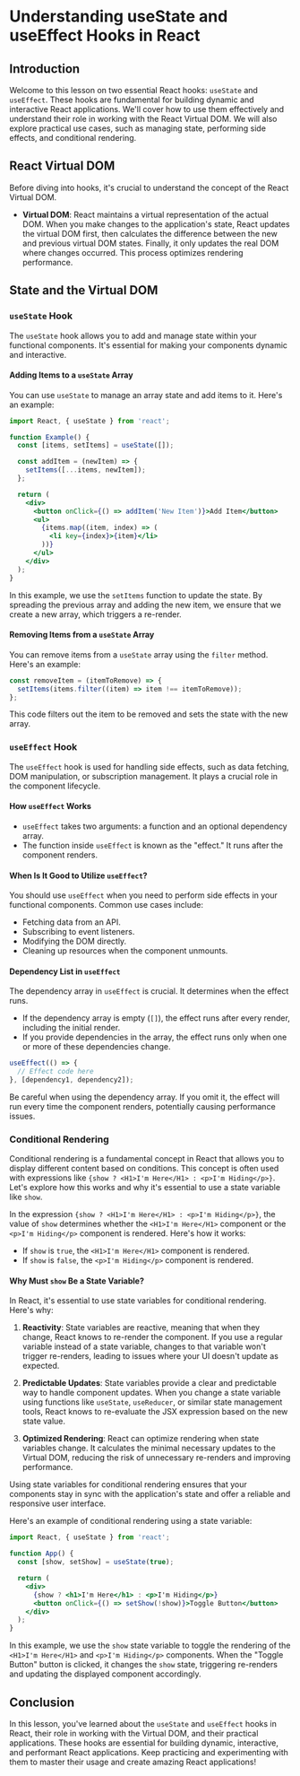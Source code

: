 # Understanding useState and useEffect Hooks in React

## Introduction

Welcome to this lesson on two essential React hooks: `useState` and `useEffect`. These hooks are fundamental for building dynamic and interactive React applications. We'll cover how to use them effectively and understand their role in working with the React Virtual DOM. We will also explore practical use cases, such as managing state, performing side effects, and conditional rendering.

## React Virtual DOM

Before diving into hooks, it's crucial to understand the concept of the React Virtual DOM.

- **Virtual DOM**: React maintains a virtual representation of the actual DOM. When you make changes to the application's state, React updates the virtual DOM first, then calculates the difference between the new and previous virtual DOM states. Finally, it only updates the real DOM where changes occurred. This process optimizes rendering performance.

## State and the Virtual DOM

### `useState` Hook

The `useState` hook allows you to add and manage state within your functional components. It's essential for making your components dynamic and interactive.

#### Adding Items to a `useState` Array

You can use `useState` to manage an array state and add items to it. Here's an example:

```jsx
import React, { useState } from 'react';

function Example() {
  const [items, setItems] = useState([]);

  const addItem = (newItem) => {
    setItems([...items, newItem]);
  };

  return (
    <div>
      <button onClick={() => addItem('New Item')}>Add Item</button>
      <ul>
        {items.map((item, index) => (
          <li key={index}>{item}</li>
        ))}
      </ul>
    </div>
  );
}
```

In this example, we use the `setItems` function to update the state. By spreading the previous array and adding the new item, we ensure that we create a new array, which triggers a re-render.

#### Removing Items from a `useState` Array

You can remove items from a `useState` array using the `filter` method. Here's an example:

```jsx
const removeItem = (itemToRemove) => {
  setItems(items.filter((item) => item !== itemToRemove));
};
```

This code filters out the item to be removed and sets the state with the new array.

### `useEffect` Hook

The `useEffect` hook is used for handling side effects, such as data fetching, DOM manipulation, or subscription management. It plays a crucial role in the component lifecycle.

#### How `useEffect` Works

- `useEffect` takes two arguments: a function and an optional dependency array.
- The function inside `useEffect` is known as the "effect." It runs after the component renders.

#### When Is It Good to Utilize `useEffect`?

You should use `useEffect` when you need to perform side effects in your functional components. Common use cases include:

- Fetching data from an API.
- Subscribing to event listeners.
- Modifying the DOM directly.
- Cleaning up resources when the component unmounts.

#### Dependency List in `useEffect`

The dependency array in `useEffect` is crucial. It determines when the effect runs.

- If the dependency array is empty (`[]`), the effect runs after every render, including the initial render.
- If you provide dependencies in the array, the effect runs only when one or more of these dependencies change.

```jsx
useEffect(() => {
  // Effect code here
}, [dependency1, dependency2]);
```

Be careful when using the dependency array. If you omit it, the effect will run every time the component renders, potentially causing performance issues.

### Conditional Rendering

Conditional rendering is a fundamental concept in React that allows you to display different content based on conditions. This concept is often used with expressions like `{show ? <H1>I'm Here</H1> : <p>I'm Hiding</p>}`. Let's explore how this works and why it's essential to use a state variable like `show`.

In the expression `{show ? <H1>I'm Here</H1> : <p>I'm Hiding</p>}`, the value of `show` determines whether the `<H1>I'm Here</H1>` component or the `<p>I'm Hiding</p>` component is rendered. Here's how it works:

- If `show` is `true`, the `<H1>I'm Here</H1>` component is rendered.
- If `show` is `false`, the `<p>I'm Hiding</p>` component is rendered.

#### Why Must `show` Be a State Variable?

In React, it's essential to use state variables for conditional rendering. Here's why:

1. **Reactivity**: State variables are reactive, meaning that when they change, React knows to re-render the component. If you use a regular variable instead of a state variable, changes to that variable won't trigger re-renders, leading to issues where your UI doesn't update as expected.

2. **Predictable Updates**: State variables provide a clear and predictable way to handle component updates. When you change a state variable using functions like `useState`, `useReducer`, or similar state management tools, React knows to re-evaluate the JSX expression based on the new state value.

3. **Optimized Rendering**: React can optimize rendering when state variables change. It calculates the minimal necessary updates to the Virtual DOM, reducing the risk of unnecessary re-renders and improving performance.

Using state variables for conditional rendering ensures that your components stay in sync with the application's state and offer a reliable and responsive user interface.

Here's an example of conditional rendering using a state variable:

```jsx
import React, { useState } from 'react';

function App() {
  const [show, setShow] = useState(true);

  return (
    <div>
      {show ? <h1>I'm Here</h1> : <p>I'm Hiding</p>}
      <button onClick={() => setShow(!show)}>Toggle Button</button>
    </div>
  );
}
```

In this example, we use the `show` state variable to toggle the rendering of the `<H1>I'm Here</H1>` and `<p>I'm Hiding</p>` components. When the "Toggle Button" button is clicked, it changes the `show` state, triggering re-renders and updating the displayed component accordingly.

## Conclusion

In this lesson, you've learned about the `useState` and `useEffect` hooks in React, their role in working with the Virtual DOM, and their practical applications. These hooks are essential for building dynamic, interactive, and performant React applications. Keep practicing and experimenting with them to master their usage and create amazing React applications!
